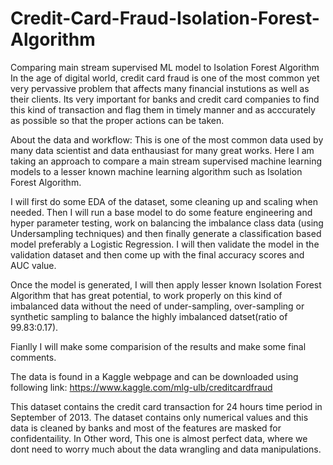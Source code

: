 # Credit-Card-Fraud-Isolation-Forest-Algorithm
Comparing main stream supervised ML model to Isolation Forest Algorithm
In the age of digital world, credit card fraud is one of the most common yet very pervassive problem that affects many financial instutions as well as their clients. Its very important for banks and credit card companies to find this kind of transaction and flag them in timely manner and as acccurately as possible so that the proper actions can be taken.

About the data and workflow:
This is one of the most common data used by many data scientist and data enthausiast for many great works. Here I am taking an approach to compare a main stream supervised machine learning models to a lesser known machine learning algorithm such as Isolation Forest Algorithm.

I will first do some EDA of the dataset, some cleaning up and scaling when needed. Then I will run a base model to do some feature engineering and hyper parameter testing, work on balancing the imbalance class data (using Undersampling techniques) and then finally generate a classification based model preferably a Logistic Regression. I will then validate the model in the validation dataset and then come up with the final accuracy scores and AUC value.

Once the model is generated, I will then apply lesser known Isolation Forest Algorithm that has great potential, to work properly on this kind of imbalanced data without the need of under-sampling, over-sampling or synthetic sampling to balance the highly imbalanced datset(ratio of 99.83:0.17).

Fianlly I will make some comparision of the results and make some final comments.

The data is found in a Kaggle webpage and can be downloaded using following link: https://www.kaggle.com/mlg-ulb/creditcardfraud

This dataset contains the credit card transaction for 24 hours time period in September of 2013. The dataset contains only numerical values and this data is cleaned by banks and most of the features are masked for confidentaility. In Other word, This one is almost perfect data, where we dont need to worry much about the data wrangling and data manipulations.
